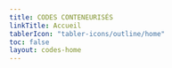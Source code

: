 ```yaml
---
title: CODES CONTENEURISÉS
linkTitle: Accueil
tablerIcon: "tabler-icons/outline/home"
toc: false
layout: codes-home
---
```

